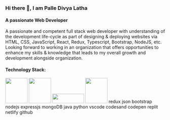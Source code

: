 



### Hi there 👋, I am Palle Divya Latha 

####                                                                            A passionate Web Developer
A passionate and competent full stack web developer with understanding of the development life-cycle as part of designing & deploying websites via HTML, CSS, JavaScript, React, Redux, Typescript, Bootstrap, NodeJS, etc. Looking forward to working in an organization that offers opportunities to enhance my skills & knowledge that leads to my overall growth and development alongside organization.


####                                                                               Technology Stack:

<img src="https://github.com/palle-divya-latha/palle-divya-latha/assets/125431563/23b6eb03-5ca0-4a1a-a354-a1196d567fac" width="70" height="80" /> 
<img src="https://github.com/palle-divya-latha/palle-divya-latha/assets/125431563/6a2115da-bf8a-489a-94cb-b4a825aff7c3" width="70" height="80" />
 <img src="https://github.com/palle-divya-latha/palle-divya-latha/assets/125431563/3874340e-7ab9-4617-8177-b1e8d0488ecf" width="100" height="30" />
 <img src="https://github.com/palle-divya-latha/palle-divya-latha/assets/125431563/93fcd09f-fb4a-4197-9053-c46aefba444c" width="70" height="80" /> redux json bootstrap nodejs expressjs mongoDB java python vscode codesand codepen replit netlify github






